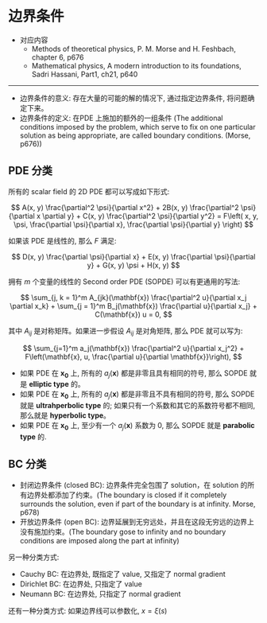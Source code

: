 # 边界条件

* 对应内容
	* Methods of theoretical physics, P. M. Morse and H. Feshbach, chapter 6, p676
	* Mathematical physics, A modern introduction to its foundations, Sadri Hassani, Part1, ch21, p640

___

* 边界条件的意义: 存在大量的可能的解的情况下, 通过指定边界条件, 将问题确定下来。
* 边界条件的定义: 在PDE 上施加的额外的一组条件 (The additional conditions imposed by the problem, which serve to fix on one particular solution as being appropriate, are called boundary conditions. (Morse, p676))


## PDE 分类

所有的 scalar field 的 2D PDE 都可以写成如下形式: 

$$
A(x, y) \frac{\partial^2 \psi}{\partial x^2} + 2B(x, y) \frac{\partial^2 \psi}{\partial x \partial y} + C(x, y) \frac{\partial^2 \psi}{\partial y^2} = F\left( x, y, \psi, \frac{\partial \psi}{\partial x}, \frac{\partial \psi}{\partial y} \right)
$$

如果该 PDE 是线性的, 那么 $F$ 满足:

$$
D(x, y) \frac{\partial \psi}{\partial x} + E(x, y) \frac{\partial \psi}{\partial y} + G(x, y) \psi + H(x, y)
$$

拥有 $m$ 个变量的线性的 Second order PDE (SOPDE) 可以有更通用的写法:

$$
\sum_{j, k = 1}^m A_{jk}(\mathbf{x}) \frac{\partial^2 u}{\partial x_j \partial x_k} + \sum_{j = 1}^m B_j(\mathbf{x}) \frac{\partial u}{\partial x_j} + C(\mathbf{x}) u = 0,
$$

其中 $A_{ij}$ 是对称矩阵。如果进一步假设 $A_{ij}$ 是对角矩阵, 那么 PDE 就可以写为:


$$ \sum_{j=1}^m a_j(\mathbf{x}) \frac{\partial^2 u}{\partial x_j^2} + F\left(\mathbf{x}, u, \frac{\partial u}{\partial \mathbf{x}}\right), $$

* 如果 PDE 在 $\mathbf{x_0}$ 上, 所有的 $a_j(\mathbf{x})$ 都是非零且具有相同的符号, 那么 SOPDE 就是 **elliptic type** 的。
* 如果 PDE 在 $\mathbf{x_0}$ 上, 所有的 $a_j(\mathbf{x})$ 都是非零且不具有相同的符号, 那么 SOPDE 就是 **ultrahperbolic type** 的; 如果只有一个系数和其它的系数符号都不相同, 那么就是 **hyperbolic type**。
*  如果 PDE 在 $\mathbf{x_0}$ 上, 至少有一个 $a_j(\mathbf{x})$ 系数为 0, 那么 SOPDE 就是 **parabolic type** 的.

## BC 分类

* 封闭边界条件 (closed BC): 边界条件完全包围了 solution，在 solution 的所有边界处都添加了约束。(The boundary is closed if it completely surrounds the solution, even if part of the boundary is at infinity. Morse, p678)
* 开放边界条件 (open BC): 边界延展到无穷远处，并且在这段无穷远的边界上没有施加约束。(The boundary gose to infinity and no boundary conditions are imposed along the part at infinity)

另一种分类方式:
* Cauchy BC: 在边界处, 既指定了 value, 又指定了 normal gradient
* Dirichlet BC: 在边界处, 只指定了 value
* Neumann BC: 在边界处, 只指定了 normal gradient

还有一种分类方式:
如果边界线可以参数化, $x=\xi(s)$



<!--stackedit_data:
eyJoaXN0b3J5IjpbMzc5MDM4OTEzLDYyNTMyNDkwMSwtMTY5Nz
Y4MTI0MCw2MzA1MzQ3NzgsNDM2Mzg5Nzk2LDQyNDQyNjYzXX0=

-->